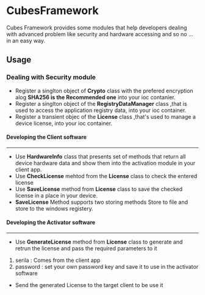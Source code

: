 # CubesFramework
Cubes Framework provides some modules that help developers dealing with advanced problem like security and hardware accessing and so no ... in an easy way.
## Usage
### Dealing with Security module
* Register a singlton object of **Crypto** class with the prefered encryption alog **SHA256 is the Recommended one** into your ioc contanier.
* Register a singlton object of the **RegistryDataManager** class ,that is used to access the application registry data, into your ioc container.
* Register a transient objec of the **License** class ,that's used to manage a device license, into your ioc container.

#### Developing the Client software
***
* Use **HardwareInfo** class that presents set of methods that return all device hardware data and show them into the activation module in your client app.
* Use **CheckLicense** mehtod from the **License** class to check the entered license
* Use **SaveLicense** method from **License** class to save the checked license in a place in your device.
* **SaveLicense** Method supports two storing methods Store to file and store to the windows registery.

#### Developing the Activator software
***
* Use **GenerateLicense** method from **License** class to generate and retrun the license and pass the required parameters to it
1. serila : Comes from the client app
2. password : set your own password key and save it to use in the activator software
* Send the generated License to the target client to be use it
